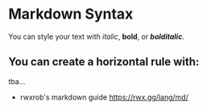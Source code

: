 # Markdown Syntax

You can style your text with *italic*, **bold**, or ***bolditalic***.

You can create a horizontal rule with:
---

tba...



* rwxrob's markdown guide
  https://rwx.gg/lang/md/



